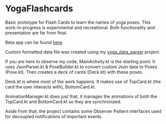 # YogaFlashcards
Basic prototype for Flash Cards to learn the names of yoga poses. This work-in-progress is experimental and recreational. Both functionality and presentation are far from final.

Beta app can be found <a href="https://play.google.com/store/apps/details?id=com.jeffreyfhow.yogaflashcards&ah=aLUqg0pjkK1ZL__Ns36x2G2y1GQ">here</a>.

Custom formatted data file was created using my <a href="https://github.com/jeffreyfhow/yoga_data_parser">yoga_data_parser</a> project.

If you are here to observe my code, MainActivity.kt is the starting point. It uses JsonParser.kt & PoseBuilder.kt to convert custom Json data to Poses (Pose.kt). Then creates a deck of cards (Deck.kt) with these poses.

Deck.kt is where most of the work happens. It makes use of TopCard.kt (the card the user interacts with), BottomCard.kt.

AnimationManager.kt does just that, it manages the animations of both the TopCard.kt and BottomCard.kt so they are synchronized.

Aside from that, the project contains some Observer Pattern interfaces used for decoupled notifications of important events.
